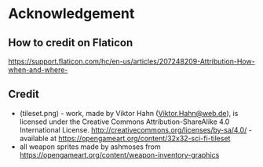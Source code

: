 # Acknowledgement

## How to credit on Flaticon

<https://support.flaticon.com/hc/en-us/articles/207248209-Attribution-How-when-and-where->

## Credit

- (tileset.png) - work, made by Viktor Hahn (Viktor.Hahn@web.de), is licensed under the Creative Commons Attribution-ShareAlike 4.0 International License. <http://creativecommons.org/licenses/by-sa/4.0/> - available at <https://opengameart.org/content/32x32-sci-fi-tileset>
- all weapon sprites made by ashmoses from <https://opengameart.org/content/weapon-inventory-graphics>
